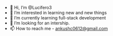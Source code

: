- 👋 Hi, I’m @Lucifero3
- 👀 I’m interested in learning new and new things
- 🌱 I’m currently learning full-stack development 
- 💞️ I’m looking for an intership.
- 📫 How to reach me - ankushc0612@gmail.com

<!---
Lucifero3/Lucifero3 is a ✨ special ✨ repository because its `README.md` (this file) appears on your GitHub profile.
You can click the Preview link to take a look at your changes.
--->
